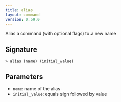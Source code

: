 ```yaml
---
title: alias
layout: command
version: 0.59.0
---
```


Alias a command (with optional flags) to a new name

## Signature

```> alias (name) (initial_value)```

## Parameters

 -  `name`: name of the alias
 -  `initial_value`: equals sign followed by value

